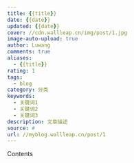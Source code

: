 ```yaml
---
title: {{title}}
date: {{date}}
updated: {{date}}
cover: //cdn.wallleap.cn/img/post/1.jpg
image-auto-upload: true
author: Luwang
comments: true
aliases:
  - {{title}}
rating: 1
tags:
  - blog
category: 分类
keywords:
  - 关键词1
  - 关键词2
  - 关键词3
description: 文章描述
source: #
url: //myblog.wallleap.cn/post/1
---
```


Contents
